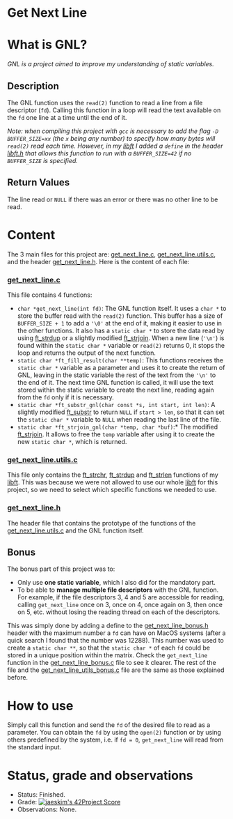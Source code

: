 # Get Next Line

# What is GNL?

*GNL is a project aimed to improve my understanding of static variables.*

## Description

The GNL function uses the `read(2)` function to read a line from a file descriptor (`fd`). Calling this function in a loop will read the text available on the `fd` one line at a time until the end of it.

*Note: when compiling this project with `gcc` is necessary to add the flag `-D BUFFER_SIZE=xx` (the `x` being any number) to specify how many bytes will `read(2)` read each time. However, in my [libft](https://github.com/jdecorte-be/42-libft) I added a `define` in the header [libft.h](https://github.com/jdecorte-be/42-Libft/blob/master/libft/libft.h) that allows this function to run with a `BUFFER_SIZE=42` if no `BUFFER_SIZE` is specified.* 

## Return Values

The line read or `NULL` if there was an error or there was no other line to be read.

# Content

The 3 main files for this project are: [get_next_line.c](https://github.com/jdecorte-be/42-Get-next-line/blob/master/get_next_line.c), [get_next_line.utils.c](https://github.com/jdecorte-be/42-Get-next-line/blob/master/get_next_line_utils.c), and the header [get_next_line.h](https://github.com/jdecorte-be/42-Get-next-line/blob/master/get_next_line.h). Here is the content of each file:

### [get_next_line.c](https://github.com/jdecorte-be/42-Get-next-line/blob/master/get_next_line.c)

This file contains 4 functions:

- `char *get_next_line(int fd)`: The GNL function itself.  It uses a `char *` to store the buffer read with the `read(2)` function. This buffer has a size of `BUFFER_SIZE + 1` to add a `'\0'` at the end of it, making it easier to use in the other functions. It also has a `static char *` to store the data read by using [ft_strdup](https://github.com/jdecorte-be/42-Libft/blob/master/libft/ft_strdup.c) or a slightly modified [ft_strjoin](https://github.com/jdecorte-be/42-Libft/blob/master/libft/ft_strjoin.c). When a new line (`'\n'`) is found within the `static char *` variable or `read(2)` returns 0, it stops the loop and returns the output of the next function.
- `static char *ft_fill_result(char **temp)`: This functions receives the `static char *` variable as a parameter and uses it to create the return of GNL, leaving in the static variable the rest of the text from the `'\n'` to the end of it. The next time GNL function is called, it will use the text stored within the static variable to create the next line, reading again from the `fd` only if it is necessary.
- `static char *ft_substr_gnl(char const *s, int start, int len)`: A slightly modified [ft_substr](https://github.com/jdecorte-be/42-Libft/blob/master/libft/ft_substr.c) to return `NULL` if `start > len`, so that it can set the `static char *` variable to `NULL` when reading the last line of the file.
- `static char *ft_strjoin_gnl(char *temp, char *buf)`:* The modified [ft_strjoin](https://github.com/jdecorte-be/42-libft/blob/master/ft_strjoin.c). It allows to free the `temp` variable after using it to create the new `static char *`, which is returned.

### [get_next_line.utils.c](https://github.com/jdecorte-be/42-Get-next-line/blob/master/get_next_line_utils.c)

This file only contains the [ft_strchr](https://github.com/jdecorte-be/42-libft/blob/master/ft_strchr.c), [ft_strdup](https://github.com/jdecorte-be/42-libft/blob/master/ft_strdup.c) and [ft_strlen](https://github.com/jdecorte-be/42-libft/blob/master/ft_strlen.c) functions of my [libft](https://github.com/jdecorte-be/42-libft). This was because we were not allowed to use our whole [libft](https://github.com/jdecorte-be/42-libft) for this project, so we need to select which specific functions we needed to use.

### [get_next_line.h](https://github.com/jdecorte-be/42-Get-next-line/blob/master/get_next_line.h)

The header file that contains the prototype of the functions of the [get_next_line.utils.c](https://github.com/jdecorte-be/42-Get-next-line/blob/master/get_next_line_utils.c) and the GNL function itself.

## Bonus

The bonus part of this project was to:

- Only use **one static variable**, which I also did for the mandatory part.
- To be able to **manage multiple file descriptors** with the GNL function. For example, if the file descriptors 3, 4 and 5 are accessible for reading, calling `get_next_line` once on 3, once on 4, once again on 3, then once on 5, etc. without losing the reading thread on each of the descriptors.

This was simply done by adding a define to the [get_next_line_bonus.h](https://github.com/jdecorte-be/42-Get-next-line/blob/master/get_next_line_bonus.h) header with the maximum number a `fd` can have on MacOS systems (after a quick search I found that the number was 12288). This number was used to create a `static char **`, so that the `static char *` of each `fd` could be stored in a unique position within the matrix. Check the `get_next_line` function in the [get_next_line_bonus.c](https://github.com/jdecorte-be/42-Get-next-line/blob/master/get_next_line_bonus.c) file to see it clearer. The rest of the file and the [get_next_line_utils_bonus.c](https://github.com/jdecorte-be/42-Get-next-line/blob/master/get_next_line_utils_bonus.c) file are the same as those explained before.

# How to use

Simply call this function and send the `fd` of the desired file to read as a parameter. You can obtain the `fd` by using the `open(2)` function or by using others predefined by the system, i.e. if `fd = 0`, `get_next_line` will read from the standard input.

# Status, grade and observations

- Status: Finished.
- Grade: [![jaeskim's 42Project Score](https://badge42.herokuapp.com/api/project/javferna/get_next_line)](https://github.com/JaeSeoKim/badge42)
- Observations: None.
